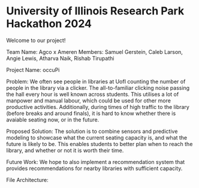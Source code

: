 # University of Illinois Research Park Hackathon 2024
Welcome to our project!

Team Name: Agco x Ameren
Members: Samuel Gerstein, Caleb Larson, Angie Lewis, Atharva Naik, Rishab Tirupathi

Project Name: occuPi

Problem: We often see people in libraries at UofI counting the number of people in the library via a clicker. The all-to-familiar clicking noise passing the hall every hour is well known across students. This utilises a lot of manpower and manual labour, which could be used for other more productive activities. Additionally, during times of high traffic to the library (before breaks and around finals), it is hard to know whether there is avaiable seating now, or in the future. 

Proposed Solution: The solution is to combine sensors and predictive modeling to showcase what the current seating capacity is, and what the future is likely to be. This enables students to better plan when to reach the library, and whether or not it is worth their time. 

Future Work: We hope to also implement a recommendation system that provides recommendations for nearby libraries with sufficient capacity. 

File Architecture: 
